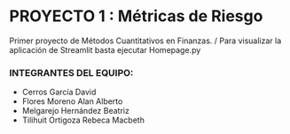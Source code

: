 # PROYECTO 1 : Métricas de Riesgo
Primer proyecto de Métodos Cuantitativos en Finanzas. 
/ Para visualizar la aplicación de Streamlit basta ejecutar Homepage.py

### **INTEGRANTES DEL EQUIPO:**
- Cerros García David
- Flores Moreno Alan Alberto
- Melgarejo Hernández Beatriz
- Tilihuit Ortigoza Rebeca Macbeth
